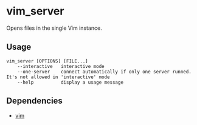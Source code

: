 # vim_server

Opens files in the single Vim instance.


## Usage

```
vim_server [OPTIONS] [FILE...]
    --interactive   interactive mode
    --one-server    connect automatically if only one server runned. It's not allowed in 'interactive' mode
    --help          display a usage message
```


## Dependencies

* [vim](https://www.vim.org)
